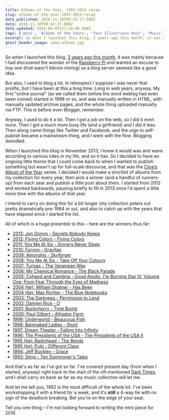 ```yaml
---
title: Albums of the Year, 1993-2013 recap
slug: albums-of-the-year-1993-2013-recap
date_published: 2016-11-10T00:43:17.000Z
date: 2016-11-10T00:43:17.000Z
date_updated: 2019-04-05T21:14:46.000Z
tags: ['post', 'Albums of the Years', 'Your Illustrious Host', 'Music']
excerpt: So when I launched this blog, 3 years ago this month, it was mainly because I had discovered the wonder of the Raspberry Pi and wanted an excuse to buy one (that wasn't bitcoin mining) so a blog server seemed like a good idea.
ghost_header_image: some-albums.jpg
---
```


So when I launched this blog, [3 years ago this month](/remember-remember), it was mainly because I had discovered the wonder of the [Raspberry Pi](https://www.raspberrypi.org/) and wanted an excuse to buy one (that wasn't bitcoin mining) so a blog server seemed like a good idea.

But also, I used to blog a lot. In retrospect I suppose I was never that prolific, but I have been at this a long time. Long in web years, anyway. My first "online journal" (as we called them before the word weblog had even been coined) started in 1998 or so, and was manually written in HTML, with manually updated archive pages, and the whole thing uploaded manually via FTP. This is before even Blogger, remember.

Anyway, I used to do it a lot. Then I got a job on the web, so I did it even more. Then I got a much more busy life (and a girlfriend) and I did it less. Then along came things like Twitter and Facebook, and the urge to self-publish became a mainstream thing, and I went with the flow. Blogging dwindled.

When I launched this blog in November 2013, I knew it would wax and wane according to various tides in my life, and so it has. So I decided to have an ongoing little theme that I could come back to when I wanted to publish something but wasn't up for full-scale discourse, and that was the [Clive’s Album of the Year](/tag/albums-of-the-years/) series. I decided I would make a shortlist of albums from my collection for every year, then pick a winner (and a handful of runners-up) from each year and publish a little post about them. I started from 2012 and worked backwards, pausing briefly to fill in 2013 once I'd spent a little more time with the albums of that year.

I intend to carry on doing this for a bit longer (my collection peters out pretty dramatically pre-1984 or so), and also to catch up with the years that have elapsed since I started the list.

All of which is a huge preamble to this – here are the winners thus far:

- [2013: Jon Gomm - Secrets Nobody Keeps](/clives-album-of-the-year-2013)
- [2012: Flying Colors - Flying Colors](/clives-album-of-the-year-2012)
- [2011: You Me At Six - Sinners Never Sleep](/clives-album-of-the-year-2011)
- [2010: Furyon - Gravitas](/clives-album-of-the-year-2010)
- [2009: Amorphis - Skyforger](/clives-album-of-the-year-2009)
- [2008: You Me At Six - Take Off Your Colours](/clives-album-of-the-year-2008)
- [2007: Turisas - The Varangian Way](/clives-album-of-the-year-2007)
- [2006: My Chemical Romance - The Black Parade](/clives-album-of-the-year-2006)
- [2005: Coheed and Cambria - Good Apollo, I'm Burning Star IV, Volume One: From Fear Through the Eyes of Madness](/clives-album-of-the-year-2005)
- [2004 (tie): William Shatner - Has Been](/clives-album-of-the-year-2004)
- [2004 (tie): Max Richter - The Blue Notebooks](/clives-album-of-the-year-2004)
- [2003: The Darkness - Permission to Land](/clives-album-of-the-year-2003)
- [2002: Damien Rice - O](/clives-album-of-the-year-2002)
- [2001: Buckcherry - Time Bomb](/clives-album-of-the-year-2001)
- [2000: Paul Gilbert - Alligator Farm](/clives-album-of-the-year-2000)
- [1999: Underworld - Beaucoup Fish](/clives-album-of-the-year-1999)
- [1998: Barenaked Ladies - Stunt](/clives-album-of-the-year-1998)
- [1997: Dream Theater - Falling Into Infinity](/clives-album-of-the-year-1997)
- [1996: The Presidents of the USA - The Presidents of the USA II](/clives-album-of-the-year-1996)
- [1995 (tie): Radiohead - The Bends](/clives-album-of-the-year-1995)
- [1995 (tie): Pulp - Different Class](/clives-album-of-the-year-1995)
- [1994: Jeff Buckley - Grace](/clives-album-of-the-year-1994)
- [1993: Sting - Ten Summoner's Tales](/clives-album-of-the-year-1993)

And that's as far as I've got so far. I've covered present day (from when I started, anyway) right back to the start of the oft-mentioned [Dark Times](/the-dark-times), and I shall carry on back as far as my music collection will let me.

And let me tell you, 1992 is the most difficult of the whole lot. I've been workshopping it with a friend for a week, and it's **still** a 4-way tie with no sign of the deadlock breaking. Bet you're on the edge of your seat.

Tell you one thing – I'm not looking forward to writing the intro piece for 2016.

